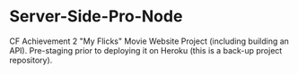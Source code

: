 # Server-Side-Pro-Node
CF Achievement 2 "My Flicks" Movie Website Project (including building an API). 
Pre-staging prior to deploying it on Heroku (this is a back-up project repository).
